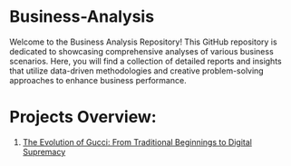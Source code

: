 # Business-Analysis
Welcome to the Business Analysis Repository! This GitHub repository is dedicated to showcasing comprehensive analyses of various business scenarios. Here, you will find a collection of detailed reports and insights that utilize data-driven methodologies and creative problem-solving approaches to enhance business performance.

# Projects Overview:
1. [The Evolution of Gucci: From Traditional Beginnings to Digital Supremacy](https://github.com/jasminejl/Python-Data-Analysis/blob/main/IMDb%20Data.ipynb)

